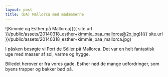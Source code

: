 ```yaml
---
layout: post
title: (DA) Mallorca med madammerne
---
```


![Kimmie og Esther på Mallorca]({{ site.url }}/public/assets/20140318_esther+kimmie_paa_mallorca@2x.jpg)]({{ site.url }}/public/assets/20140318_esther+kimmie_paa_mallorca.jpg)

I påsken besøgte vi [Port de Sóller](https://goo.gl/maps/5e0Vk) på Mallorca. Det var en helt fantastisk uge med masser af sol, varme og hygge. <i class="fa fa-plane"></i>

Billedet herover er fra vores gade. Esther nød de mange udfordringer, som byens trapper og bakker bød på.
